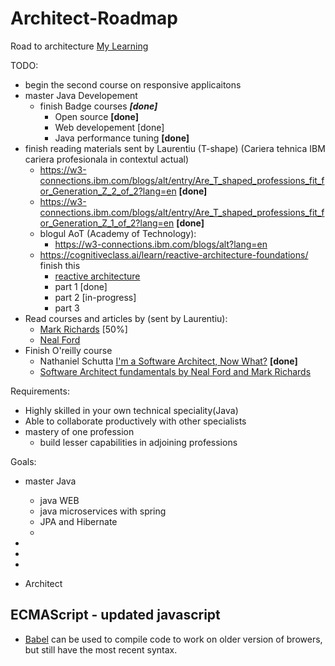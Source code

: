 # Architect-Roadmap
Road to architecture
[My Learning](https://github.com/jeffpascal/My-Learning/blob/master/README.md)

TODO: 
- begin the second course on responsive applicaitons
- master Java Developement
   - finish Badge courses ***[done]***
      - Open source **[done]**
      - Web developement [done]
      - Java performance tuning **[done]**
- finish reading materials sent by Laurentiu (T-shape) (Cariera tehnica IBM cariera profesionala in contextul actual)
   - https://w3-connections.ibm.com/blogs/alt/entry/Are_T_shaped_professions_fit_for_Generation_Z_2_of_2?lang=en **[done]**
   - https://w3-connections.ibm.com/blogs/alt/entry/Are_T_shaped_professions_fit_for_Generation_Z_1_of_2?lang=en **[done]**
   - blogul AoT (Academy of Technology):
      - https://w3-connections.ibm.com/blogs/alt?lang=en
   - https://cognitiveclass.ai/learn/reactive-architecture-foundations/ finish this
      - [reactive architecture](https://github.com/jeffpascal/Architect-Roadmap/blob/master/Reactive-Architecture.md)
      - part 1 [done]
      - part 2 [in-progress]
      - part 3
- Read courses and articles by (sent by Laurentiu):
   - [Mark Richards]( https://www.developertoarchitect.com/) [50%]
   - [Neal Ford]( http://nealford.com/) 
- Finish O'reilly course 
    - Nathaniel Schutta [I'm a Software Architect, Now What?](https://learning.oreilly.com/library/view/im-a-software/9781491935842/) **[done]**
    - [Software Architect fundamentals by Neal Ford and Mark Richards](https://learning.oreilly.com/videos/software-architecture-fundamentals/9781491998991)

    
Requirements: 
- Highly skilled in your own technical speciality(Java)
- Able to collaborate productively with other specialists
- mastery of one profession
   - build lesser capabilities in adjoining professions
   
   
Goals:
   - master Java
      - java WEB
      - java microservices with spring
      - JPA and Hibernate
      - 

- 
- 
- 
- Architect


## ECMAScript - updated javascript
- [Babel](https://babeljs.io/) can be used to compile code to work on older version of browers, but still have the most recent syntax.
